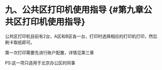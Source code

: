 # 九、公共区打印机使用指导 {#第九章公共区打印机使用指导}

公共区打印机目前有2台，A区和B区各一台，打印时选择相应的打印机打印，然后刷卡取纸即可。

第一次打印需要先进行账户配置，详情见第三章

PS:这一项只适用于北京办公区的同事

